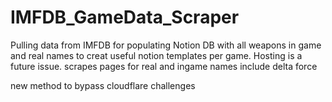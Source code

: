 # IMFDB_GameData_Scraper
Pulling data from IMFDB for populating Notion DB with all weapons in game and real names to creat useful notion templates per game.
Hosting is a future issue.
 scrapes pages for real and ingame names
include delta force

new method to bypass cloudflare challenges 
